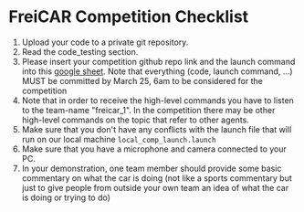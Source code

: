 # FreiCAR Competition Checklist

1. Upload your code to a private git repository.
2. Read the code_testing section.
3. Please insert your competition github repo link and the launch command into this [google sheet](https://docs.google.com/spreadsheets/d/1atN7fMslYkNw4Lp7cDsLqwp1TLAKHhY2NKlyGPJ_1tc/edit?usp=sharing).
Note that everything (code, launch command, ...) MUST be committed by March 25, 6am to be considered for the competition
4. Note that in order to receive the high-level commands you have to listen to the team-name "freicar_1". In the competition there may be other high-level commands on the topic that refer to other agents.
5. Make sure that you don't have any conflicts with the launch file that will run on our local machine  ```local_comp_launch.launch```
6. Make sure that you have a microphone and camera connected to your PC.
7. In your demonstration, one team member should provide some basic commentary on what the car is doing (not like a sports commentary but just to give people from outside your own team an idea of what the car is doing or trying to do)